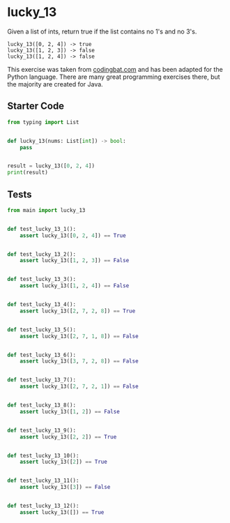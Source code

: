 # lucky_13





Given a list of ints, return true if the list contains no 1's and no 3's.

```
lucky_13([0, 2, 4]) -> true
lucky_13([1, 2, 3]) -> false
lucky_13([1, 2, 4]) -> false
```

This exercise was taken from [codingbat.com](https://codingbat.com/prob/p194525) and has been adapted for the Python language. There are many great programming exercises there, but the majority are created for Java.

## Starter Code
```python
from typing import List


def lucky_13(nums: List[int]) -> bool:
    pass


result = lucky_13([0, 2, 4])
print(result)
```

## Tests
```python
from main import lucky_13


def test_lucky_13_1():
    assert lucky_13([0, 2, 4]) == True


def test_lucky_13_2():
    assert lucky_13([1, 2, 3]) == False


def test_lucky_13_3():
    assert lucky_13([1, 2, 4]) == False


def test_lucky_13_4():
    assert lucky_13([2, 7, 2, 8]) == True


def test_lucky_13_5():
    assert lucky_13([2, 7, 1, 8]) == False


def test_lucky_13_6():
    assert lucky_13([3, 7, 2, 8]) == False


def test_lucky_13_7():
    assert lucky_13([2, 7, 2, 1]) == False


def test_lucky_13_8():
    assert lucky_13([1, 2]) == False


def test_lucky_13_9():
    assert lucky_13([2, 2]) == True


def test_lucky_13_10():
    assert lucky_13([2]) == True


def test_lucky_13_11():
    assert lucky_13([3]) == False


def test_lucky_13_12():
    assert lucky_13([]) == True
```
